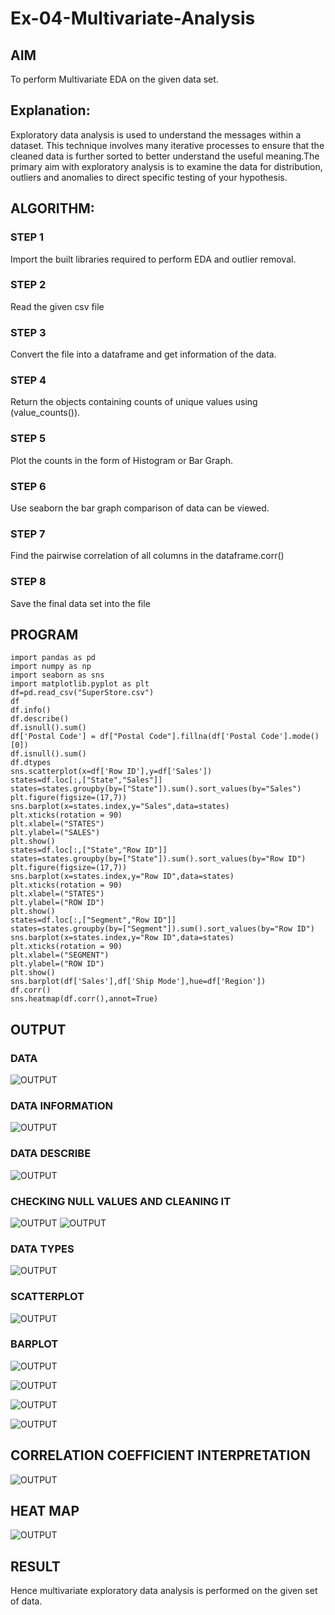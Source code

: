 # Ex-04-Multivariate-Analysis
## AIM

To perform Multivariate EDA on the given data set.
## Explanation:

Exploratory data analysis is used to understand the messages within a dataset. This technique involves many iterative processes to ensure that the cleaned data is further sorted to better understand the useful meaning.The primary aim with exploratory analysis is to examine the data for distribution, outliers and anomalies to direct specific testing of your hypothesis.

## ALGORITHM:
### STEP 1

Import the built libraries required to perform EDA and outlier removal.
### STEP 2

Read the given csv file
### STEP 3

Convert the file into a dataframe and get information of the data.
### STEP 4

Return the objects containing counts of unique values using (value_counts()).
### STEP 5

Plot the counts in the form of Histogram or Bar Graph.
### STEP 6

Use seaborn the bar graph comparison of data can be viewed.
### STEP 7

Find the pairwise correlation of all columns in the dataframe.corr()
### STEP 8

Save the final data set into the file
## PROGRAM
```
import pandas as pd
import numpy as np
import seaborn as sns
import matplotlib.pyplot as plt
df=pd.read_csv("SuperStore.csv")
df
df.info()
df.describe()
df.isnull().sum()
df['Postal Code'] = df["Postal Code"].fillna(df['Postal Code'].mode()[0])
df.isnull().sum()
df.dtypes
sns.scatterplot(x=df['Row ID'],y=df['Sales'])
states=df.loc[:,["State","Sales"]]
states=states.groupby(by=["State"]).sum().sort_values(by="Sales")
plt.figure(figsize=(17,7))
sns.barplot(x=states.index,y="Sales",data=states)
plt.xticks(rotation = 90)
plt.xlabel=("STATES")
plt.ylabel=("SALES")
plt.show()
states=df.loc[:,["State","Row ID"]]
states=states.groupby(by=["State"]).sum().sort_values(by="Row ID")
plt.figure(figsize=(17,7))
sns.barplot(x=states.index,y="Row ID",data=states)
plt.xticks(rotation = 90)
plt.xlabel=("STATES")
plt.ylabel=("ROW ID")
plt.show()
states=df.loc[:,["Segment","Row ID"]]
states=states.groupby(by=["Segment"]).sum().sort_values(by="Row ID")
sns.barplot(x=states.index,y="Row ID",data=states)
plt.xticks(rotation = 90)
plt.xlabel=("SEGMENT")
plt.ylabel=("ROW ID")
plt.show()
sns.barplot(df['Sales'],df['Ship Mode'],hue=df['Region'])
df.corr()
sns.heatmap(df.corr(),annot=True)
```
## OUTPUT
### DATA
![OUTPUT](ssdf.png)
### DATA INFORMATION
![OUTPUT](ssinfo.png)
### DATA DESCRIBE
![OUTPUT](ssdes.png)
### CHECKING NULL VALUES AND CLEANING IT
![OUTPUT](ssnull1.png)
![OUTPUT](ssnull2.png)
### DATA TYPES
![OUTPUT](ssdtype.png)
### SCATTERPLOT
![OUTPUT](sss.png)
### BARPLOT
![OUTPUT](b1.png)

![OUTPUT](b2.png)

![OUTPUT](b3.png)

![OUTPUT](b4.png)
## CORRELATION COEFFICIENT INTERPRETATION
![OUTPUT](ssc.png)
## HEAT MAP
![OUTPUT](sshm.png)
## RESULT
Hence multivariate exploratory data analysis is performed on the given set of data.
